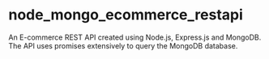 # node_mongo_ecommerce_restapi

An E-commerce REST API created using Node.js, Express.js and MongoDB. The API uses promises extensively to query the MongoDB database. 

 
